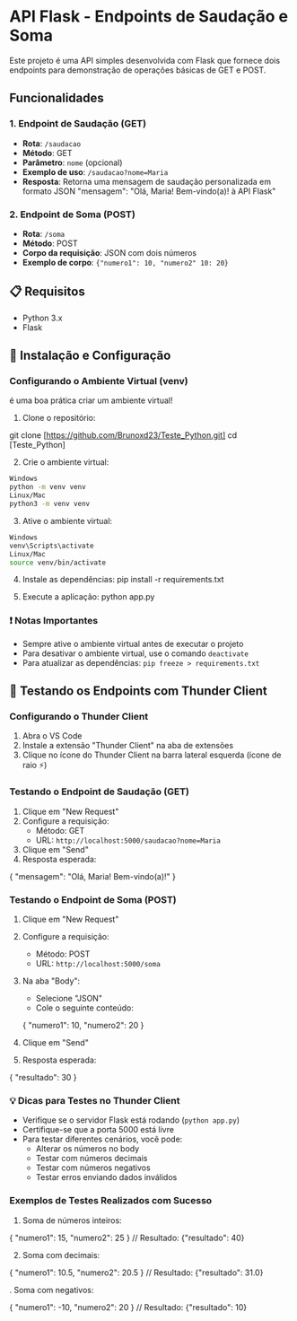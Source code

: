# API Flask - Endpoints de Saudação e Soma

Este projeto é uma API simples desenvolvida com Flask que fornece dois endpoints para demonstração de operações básicas de GET e POST.

## Funcionalidades

### 1. Endpoint de Saudação (GET)
- **Rota**: `/saudacao`
- **Método**: GET
- **Parâmetro**: `nome` (opcional)
- **Exemplo de uso**: `/saudacao?nome=Maria`
- **Resposta**: Retorna uma mensagem de saudação personalizada em formato JSON  "mensagem": "Olá, Maria! Bem-vindo(a)! à API Flask"

### 2. Endpoint de Soma (POST)
- **Rota**: `/soma`
- **Método**: POST
- **Corpo da requisição**: JSON com dois números
- **Exemplo de corpo**: `{"numero1": 10, "numero2" 10: 20}`

## 📋 Requisitos

- Python 3.x
- Flask

## 🔧 Instalação e Configuração

### Configurando o Ambiente Virtual (venv)

é uma boa prática criar um ambiente virtual!

 1. Clone o repositório:

 git clone [https://github.com/Brunoxd23/Teste_Python.git]
 cd [Teste_Python]

 2. Crie o ambiente virtual:

```bash
Windows
python -m venv venv
Linux/Mac
python3 -m venv venv
```

3. Ative o ambiente virtual:

```bash
Windows
venv\Scripts\activate
Linux/Mac
source venv/bin/activate
```
4. Instale as dependências:
pip install -r requirements.txt

5. Execute a aplicação:
python app.py


### ❗ Notas Importantes
- Sempre ative o ambiente virtual antes de executar o projeto
- Para desativar o ambiente virtual, use o comando `deactivate`
- Para atualizar as dependências: `pip freeze > requirements.txt`

## 🧪 Testando os Endpoints com Thunder Client

### Configurando o Thunder Client
1. Abra o VS Code
2. Instale a extensão "Thunder Client" na aba de extensões
3. Clique no ícone do Thunder Client na barra lateral esquerda (ícone de raio ⚡)

### Testando o Endpoint de Saudação (GET)
1. Clique em "New Request"
2. Configure a requisição:
   - Método: GET
   - URL: `http://localhost:5000/saudacao?nome=Maria`
3. Clique em "Send"
4. Resposta esperada:

{
"mensagem": "Olá, Maria! Bem-vindo(a)!"
}


### Testando o Endpoint de Soma (POST)
1. Clique em "New Request"
2. Configure a requisição:
   - Método: POST
   - URL: `http://localhost:5000/soma`
3. Na aba "Body":
   - Selecione "JSON"
   - Cole o seguinte conteúdo:

   {
"numero1": 10,
"numero2": 20
}

4. Clique em "Send"
5. Resposta esperada:


{
"resultado": 30
}

### 💡 Dicas para Testes no Thunder Client
- Verifique se o servidor Flask está rodando (`python app.py`)
- Certifique-se que a porta 5000 está livre
- Para testar diferentes cenários, você pode:
  - Alterar os números no body
  - Testar com números decimais
  - Testar com números negativos
  - Testar erros enviando dados inválidos

### Exemplos de Testes Realizados com Sucesso
1. Soma de números inteiros:

{
"numero1": 15,
"numero2": 25
}
// Resultado: {"resultado": 40}


2. Soma com decimais:

{
"numero1": 10.5,
"numero2": 20.5
}
// Resultado: {"resultado": 31.0}


. Soma com negativos:

{
"numero1": -10,
"numero2": 20
}
// Resultado: {"resultado": 10}
